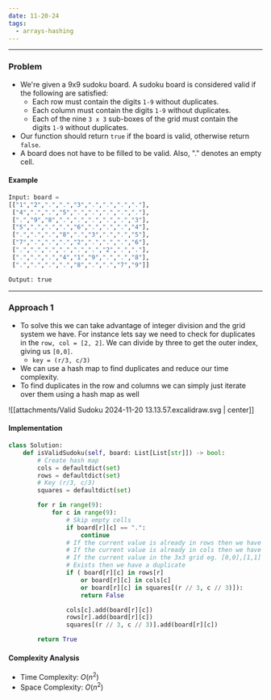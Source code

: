 ```yaml
---
date: 11-20-24
tags:
  - arrays-hashing
---
```

---
### Problem

- We're given a 9x9 sudoku board. A sudoku board is considered valid if the following are satisfied:
	- Each row must contain the digits `1-9` without duplicates.
	- Each column must contain the digits `1-9` without duplicates.
	- Each of the nine `3 x 3` sub-boxes of the grid must contain the digits `1-9` without duplicates.
- Our function should return `true` if the board is valid, otherwise return `false`.
- A board does not have to be filled to be valid. Also, "." denotes an empty cell.

#### Example

```python
Input: board = 
[["1","2",".",".","3",".",".",".","."],
 ["4",".",".","5",".",".",".",".","."],
 [".","9","8",".",".",".",".",".","3"],
 ["5",".",".",".","6",".",".",".","4"],
 [".",".",".","8",".","3",".",".","5"],
 ["7",".",".",".","2",".",".",".","6"],
 [".",".",".",".",".",".","2",".","."],
 [".",".",".","4","1","9",".",".","8"],
 [".",".",".",".","8",".",".","7","9"]]

Output: true
```

---
### Approach 1

- To solve this we can take advantage of integer division and the grid system we have. For instance lets say we need to check for duplicates in the `row, col = [2, 2]`. We can divide by three to get the outer index, giving us `[0,0]`. 
	- `key = (r/3, c/3)`
- We can use a hash map to find duplicates and reduce our time complexity. 
- To find duplicates in the row and columns we can simply just iterate over them using a hash map as well

![[attachments/Valid Sudoku 2024-11-20 13.13.57.excalidraw.svg | center]]
#### Implementation

```python
class Solution:
    def isValidSudoku(self, board: List[List[str]]) -> bool:
        # Create hash map
        cols = defaultdict(set)
        rows = defaultdict(set)
        # Key (r/3, c/3)
        squares = defaultdict(set)  

        for r in range(9):
            for c in range(9):
                # Skip empty cells
                if board[r][c] == ".":
                    continue
                # If the current value is already in rows then we have a duplicate
                # If the current value is already in cols then we have a duplicate
                # If the current value in the 3x3 grid eg. [0,0],[1,1] 
                # Exists then we have a duplicate
                if ( board[r][c] in rows[r]
                    or board[r][c] in cols[c]
                    or board[r][c] in squares[(r // 3, c // 3)]):
                    return False

                cols[c].add(board[r][c])
                rows[r].add(board[r][c])
                squares[(r // 3, c // 3)].add(board[r][c])

        return True
```

#### Complexity Analysis

- Time Complexity: $O(n^2)$
- Space Complexity: $O(n^2)$


